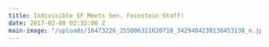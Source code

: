 ```yaml
---
title: Indivisible SF Meets Sen. Feinstein Staff!
date: 2017-02-08 02:32:00 Z
main-image: "/uploads/16473226_255006311620718_3429484230138453138_n.jpg"
---
```


